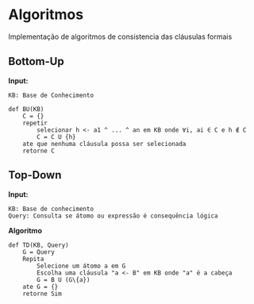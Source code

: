 # Algoritmos
Implementação de algoritmos de consistencia das cláusulas formais

## Bottom-Up
**Input:**
```
KB: Base de Conhecimento
```
```
def BU(KB)
    C = {}
    repetir
        selecionar h <- a1 ^ ... ^ an em KB onde ∀i, ai ∈ C e h ∉ C
        C = C U {h}
    ate que nenhuma cláusula possa ser selecionada
    retorne C
```

## Top-Down
**Input:**
```
KB: Base de conhecimento
Query: Consulta se átomo ou expressão é consequência lógica
```
**Algoritmo**
```
def TD(KB, Query)
    G = Query
    Repita
        Selecione um átomo a em G
        Escolha uma cláusula "a <- B" em KB onde "a" é a cabeça
        G = B U (G\{a})
    ate G = {}
    retorne Sim
```